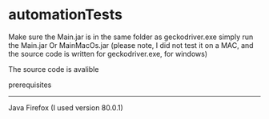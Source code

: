 # automationTests

Make sure the Main.jar is in the same folder as geckodriver.exe
simply run the Main.jar Or MainMacOs.jar (please note, I did not test it on a MAC, and the source code is written for geckodriver.exe, for windows)

The source code is avalible
 

prerequisites
_____________
Java
Firefox  (I used version 80.0.1)




